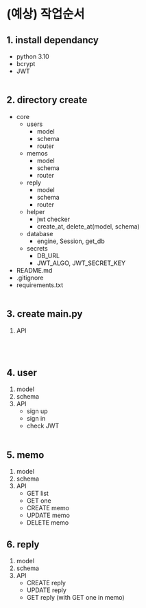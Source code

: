 # (예상) 작업순서

## 1. install dependancy

- python 3.10
- bcrypt
- JWT
  <br>
  <br>

## 2. directory create

- core
  - users
    - model
    - schema
    - router
  - memos
    - model
    - schema
    - router
  - reply
    - model
    - schema
    - router
  - helper
    - jwt checker
    - create_at, delete_at(model, schema)
  - database
    - engine, Session, get_db
  - secrets
    - DB_URL
    - JWT_ALGO, JWT_SECRET_KEY
- README.md
- .gitignore
- requirements.txt
  <br>
  <br>

## 3. create main.py

1. API

<br>
<br>

## 4. user

1. model
2. schema
3. API
   - sign up
   - sign in
   - check JWT
     <br>
     <br>

## 5. memo

1. model
2. schema
3. API
   - GET list
   - GET one
   - CREATE memo
   - UPDATE memo
   - DELETE memo

## 6. reply

1. model
2. schema
3. API
   - CREATE reply
   - UPDATE reply
   - GET reply (with GET one in memo)
